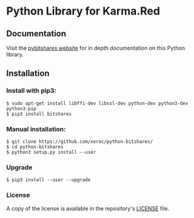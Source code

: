 # Python Library for Karma.Red

## Documentation

Visit the [pybitshares website](http://docs.pybitshares.com/en/latest/) for in depth documentation on this Python library.

## Installation

### Install with pip3:
```
$ sudo apt-get install libffi-dev libssl-dev python-dev python3-dev python3-pip
$ pip3 install bitshares
```

### Manual installation:
```
$ git clone https://github.com/xeroc/python-bitshares/
$ cd python-bitshares
$ python3 setup.py install --user
```

### Upgrade
```
$ pip3 install --user --upgrade
```

### License

A copy of the license is available in the repository's
[LICENSE](LICENSE.txt) file.
